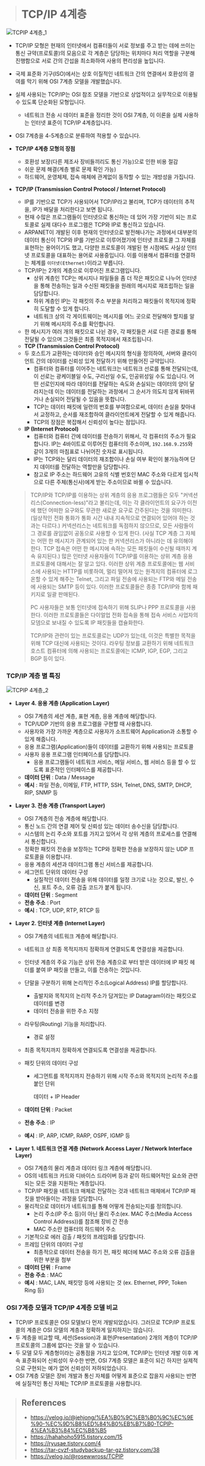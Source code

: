 > # TCP/IP 4계층



![TCPIP 4계층_1](https://user-images.githubusercontent.com/31823098/112458247-f3879e80-8d9f-11eb-8b67-f70565699cd9.PNG)

- TCP/IP 모형은 현재의 인터넷에서 컴퓨터들이 서로 정보를 주고 받는 데에 쓰이는 통신 규약(프로토콜)의 모음으로 각 계층은 담당하는 위치마다 처리 역할을 구분해 진행함으로 서로 간의 간섭을 최소화하여 사용의 편리성을 높입니다.

- 국제 표준화 기구(ISO)에서는 상호 이질적인 네트워크 간의 연결에서 호환성의 결여를 막기 위해 OSI 7계층 모델을 개발했습니다.

- 실제 사용되는 TCP/IP는 OSI 참조 모델을 기반으로 상업적이고 실무적으로 이용될 수 있도록 단순화된 모형입니다.

  - 네트워크 전송 시 데이터 표준을 정리한 것이 OSI 7계층, 이 이론을 실제 사용하는 인터넷 표준이 TCP/IP 4계층입니다.

- OSI 7계층을 4-5계층으로 분류하여 적용할 수 있습니다.

- **TCP/IP 4계층 모형의 장점**

  - 호환성 보장(다른 제조사 장비들끼리도 통신 가능)으로 인한 비용 절감
  - 쉬운 문제 해결(계층 별로 문제 확인 가능)
  - 하드웨어, 운영체제, 접속 매체에 관계없이 동작할 수 있는 개방성을 가집니다.

- **TCP/IP (Transmission Control Protocol / Internet Protocol)**

  - IP를 기반으로 TCP가 사용되어서 TCP/IP라고 불리며, TCP가 데이터의 추적을, IP가 배달을 처리한다고 보면 됩니다.
  - 현재 수많은 프로그램들이 인터넷으로 통신하는 데 있어 가장 기반이 되는 프로토콜로 실제 대다수 프로그램은 TCP와 IP로 통신하고 있습니다.
  - ARPANET이 개발된 이후 현재의 인터넷으로 발전해나가는 과정에서 대부분의 데이터 통신이 TCP와 IP를 기반으로 이루어졌기에 인터넷 프로토콜 그 자체를 표현하는 용어이기도 했고, 다양한 프로토콜이 개발된 현 시점에도 사실상 인터넷 프로토콜을 대표하는 용어로 사용중입니다. 이를 이용해서 컴퓨터를 연결하는 체계를 `이더넷(Ethernet)`이라고 부릅니다.
  - TCP/IP는 2개의 계층으로 이루어진 프로그램입니다.
    - 상위 계층인 TCP는 메시지나 파일들을 좀 더 작은 패킷으로 나누어 인터넷을 통해 전송하는 일과 수신된 패킷들을 원래의 메시지로 재조립하는 일을 담당합니다.
    - 하위 계층인 IP는 각 패킷의 주소 부분을 처리하고 패킷들이 목적지에 정확히 도달할 수 있게 합니다.
    - 네트워크 상의 각 게이트웨이는 메시지를 어느 곳으로 전달해야 할지를 알기 위해 메시지의 주소를 확인합니다.
  - 한 메시지가 여러 개의 패킷으로 나뉜 경우, 각 패킷들은 서로 다른 경로를 통해 전달될 수 있으며 그것들은 최종 목적지에서 재조립됩니다.
  - **TCP (Transmission Control Protocol)**
  - 두 호스트가 교환하는 데이터와 승인 메시지의 형식을 정의하여, 서버와 클라이언트 간의 데이터를 신뢰성 있게 전달하기 위해 만들어진 규약입니다.
    - 컴퓨터와 컴퓨터를 이어주는 네트워크는 네트워크 선로를 통해 전달되는데, 이 선로는 광케이블일 수도, 구리선일 수도, 인공위성일 수도 있습니다. 어떤 선로인지에 따라 데이터를 전달하는 속도와 손실되는 데이터의 양이 달라지는데 이는 데이터를 전달하는 과정에서 그 순서가 의도치 않게 뒤바뀌거나 손실되어 전달될 수 있음을 뜻합니다.
    - TCP는 데이터 패킷에 일련의 번호를 부여함으로써, 데이터 손실을 찾아내서 교정하고, 순서를 재조합하여 클라이언트에게 전달할 수 있게 해줍니다.
    - TCP의 장점은 복잡해서 신뢰성이 높다는 점입니다.
  - **IP (Internet Protocol)**
    - 컴퓨터와 컴퓨터 간에 데이터를 전송하기 위해서, 각 컴퓨터의 주소가 필요합니다. IP는 4바이트로 이루어진 컴퓨터의 주소이며, `192.168.9.255`와 같이 3개의 마침표로 나뉘어진 숫자로 표시됩니다.
    - IP는 TCP와는 달리 데이터의 재조합이나 손실 여부 확인이 불가능하며 단지 데이터를 전달하는 역할만을 담당합니다.
    - 참고로 IP 주소는 하드웨어 고유의 식별 번호인 MAC 주소와 다르게 임시적으로 다른 주체(통신사)에게 받는 주소이므로 바뀔 수 있습니다.
  
  
  
  > TCP/IP와 TCP/IP를 이용하는 상위 계층의 응용 프로그램들은 모두 "커넥션리스(Connection-less)"라고 불리는데, 이는 각 클라이언트의 요구가 이전에 했던 어떠한 요구와도 무관한 새로운 요구로 간주된다는 것을 의미한다.  (일상적인 전화 통화가 통화 시간 내내 지속적으로 연결되어 있어야 하는 것과는 다르다.) 커넥션리스는 네트워크를 독점하지 않으므로, 모든 사람들이 그 경로를 끊임없이 공동으로 사용할 수 있게 한다. (사실 TCP 계층 그 자체는 어떤 한 메시지가 관계되어 있는 한 커넥션리스가 아니라는 데 유의해야 한다. TCP 접속은 어떤 한 메시지에 속하는 모든 패킷들이 수신될 때까지 계속 유지된다.) 많은 인터넷 사용자들이 TCP/IP를 이용하는 상위 계층 응용 프로토콜에 대해서는 잘 알고 있다. 이러한 상위 계층 프로토콜에는 웹 서비스에 사용되는 HTTP를 비롯하여, 멀리 떨어져 있는 원격지의 컴퓨터에 로그온할 수 있게 해주는 Telnet, 그리고 파일 전송에 사용되는 FTP와 메일 전송에 사용되는 SMTP 등이 있다. 이러한 프로토콜들은 종종 TCP/IP와 함께 패키지로 일괄 판매된다.
  >
  > PC 사용자들은 보통 인터넷에 접속하기 위해 SLIP나 PPP 프로토콜을 사용한다. 이러한 프로토콜들은 다이얼업 전화 접속을 통해 접속 서비스 사업자의 모뎀으로 보내질 수 있도록 IP 패킷들을 캡슐화한다.
  >
  > TCP/IP와 관련이 있는 프로토콜로는 UDP가 있는데, 이것은 특별한 목적을 위해 TCP 대신에 사용되는 것이다. 라우팅 정보를 교환하기 위해 네트워크 호스트 컴퓨터에 의해 사용되는 프로토콜에는 ICMP, IGP, EGP, 그리고 BGP 등이 있다.



### TCP/IP 계층 별 특징

![TCPIP 4계층_2](https://user-images.githubusercontent.com/31823098/112458255-f4b8cb80-8d9f-11eb-8982-d3a210e4ce88.PNG)

- **Layer 4. 응용 계층 (Application Layer)**

  - OSI 7계층의 세션 계층, 표현 계층, 응용 계층에 해당합니다.
  - TCP/UDP 기반의 응용 프로그램을 구현할 때 사용합니다.
  - 사용자와 가장 가까운 계층으로 사용자가 소프트웨어 Application과 소통할 수 있게 해줍니다.
  - 응용 프로그램(Application)들이 데이터를 교환하기 위해 사용되는 프로토콜
  - 사용자 응용 프로그램 인터페이스를 담당합니다.
    - 응용 프로그램들이 네트워크 서비스, 메일 서비스, 웹 서비스 등을 할 수 있도록 표준적인 인터페이스를 제공합니다.
  - **데이터 단위** : Data / Message
  - **예시** : 파일 전송, 이메일, FTP, HTTP, SSH, Telnet, DNS, SMTP, DHCP, RIP, SNMP 등

- **Layer 3. 전송 계층 (Transport Layer)**

  - OSI 7계층의 전송 계층에 해당합니다.
  - 통신 노드 간의 연결 제어 및 신뢰성 있는 데이터 송수신을 담당합니다.
  - 시스템의 논리 주소와 포트를 가지고 있어서 각 상위 계층의 프로세스를 연결해서 통신합니다.
  - 정확한 패킷의 전송을 보장하는 TCP와 정확한 전송을 보장하지 않는 UDP 프로토콜을 이용합니다.
  - 응용 계층의 세션과 데이터그램 통신 서비스를 제공합니다.
  - 세그먼트 단위의 데이터 구성
    - 실질적인 데이터 전송을 위해 데이터를 일정 크기로 나눈 것으로, 발신, 수신, 포트 주소, 오류 검출 코드가 붙게 됩니다.
  - **데이터 단위** : Segment
  - **전송 주소** : Port
  - **예시** : TCP, UDP, RTP, RTCP 등

- **Layer 2. 인터넷 계층 (Internet Layer)**

  - OSI 7계층의 네트워크 계층에 해당합니다.

  - 네트워크 상 최종 목적지까지 정확하게 연결되도록 연결성을 제공합니다.

  - 인터넷 계층의 주요 기능은 상위 전송 계층으로 부터 받은 데이터에 IP 패킷 헤더를 붙여 IP 패킷을 만들고, 이를 전송하는 것입니다.

  - 단말을 구분하기 위해 논리적인 주소(Logical Address) IP를 할당합니다.

    - 출발지와 목적지의 논리적 주소가 담겨있는 IP Datagram이라는 패킷으로 데이터를 변경
    - 데이터 전송을 위한 주소 지정

  - 라우팅(Routing) 기능을 처리합니다.

    - 경로 설정

  - 최종 목적지까지 정확하게 연결되도록 연결성을 제공합니다.

  - 패킷 단위의 데이터 구성

    - 세그먼트를 목적지까지 전송하기 위해 시작 주소와 목적지의 논리적 주소를 붙인 단위

      데이터 + IP Header

  - **데이터 단위** : Packet

  - **전송 주소** : IP

  - **예시** : IP, ARP, ICMP, RARP, OSPF, IGMP 등

- **Layer 1. 네트워크 연결 계층 (Network Access Layer / Network Interface Layer)**

  - OSI 7계층의 물리 계층과 데이터 링크 계층에 해당합니다.
  - OS의 네트워크 카드와 디바이스 드라이버 등과 같이 하드웨어적인 요소와 관련되는 모든 것을 지원하는 계층입니다.
  - TCP/IP 패킷을 네트워크 매체로 전달하는 것과 네트워크 매체에서 TCP/IP 패킷을 받아들이는 과정을 담당합니다.
  - 물리적으로 데이터가 네트워크를 통해 어떻게 전송되는지를 정의합니다.
    - 논리 주소(IP 주소 등)이 아닌 물리 주소(ex. MAC 주소(Media Access Control Address))를 참조해 장비 간 전송
    - MAC 주소란 컴퓨터의 하드웨어 주소
  - 기본적으로 에러 검출 / 패킷의 프레임화를 담당합니다.
  - 프레임 단위의 데이터 구성
    - 최종적으로 데이터 전송을 하기 전, 패킷 헤더에 MAC 주소와 오류 검출을 위한 부분을 첨부
  - **데이터 단위** : Frame
  - **전송 주소** : MAC
  - **예시** : MAC, LAN, 패킷망 등에 사용되는 것 (ex. Ethernet, PPP, Token Ring 등)



### OSI 7계층 모델과 TCP/IP 4계층 모델 비교

- TCP/IP 프로토콜은 OSI 모델보다 먼저 개발되었습니다. 그러므로 TCP/IP 프로토콜의 계층은 OSI 모델의 계층과 정확하게 일치하지는 않습니다.
- 두 계층을 비교할 때, 세션(Session)과 표현(Presentation) 2개의 계층이 TCP/IP 프로토콜의 그룹에 없다는 것을 알 수 있습니다.
- 두 모델 모두 계층형이라는 공통점을 가지고 있으며, TCP/IP는 인터넷 개발 이후 계속 표준화되어 신뢰성이 우수한 반면, OSI 7계층 모델은 표준이 되긴 하지만 실제적으로 구현되는 예가 없어 신뢰성이 저하되었습니다.
- OSI 7계층 모델은 장비 개발과 통신 자체를 어떻게 표준으로 잡을지 사용되는 반면에 실질적인 통신 자체는 TCP/IP 프로토콜을 사용합니다.







> ## References
>
> - https://velog.io/@jehjong/%EA%B0%9C%EB%B0%9C%EC%9E%90-%EC%9D%B8%ED%84%B0%EB%B7%B0-TCPIP-4%EA%B3%84%EC%B8%B5
> - https://hahahoho5915.tistory.com/15
> - https://ryusae.tistory.com/4
> - https://tar-cvzf-studybackup-tar-gz.tistory.com/38
> - https://velog.io/@rosewwross/TCPIP


